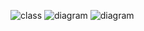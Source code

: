 ![class](https://www.planttext.com/api/plantuml/png/X9EnIiD06CVtUuflRA7q0Ph1Yaj14GG7rvYaoM5ohSsbDADqw212EpausD1154H5fnxIuKBVuvx0L_3BfTIcJJ53Sad-_zzz_-_kViIY6NApnwF09tf0IEFG3YY3T98EcGlCK_FNBdXAZ83ZVS9SWpHEywzSlcmB-t8A0OuuNE67vyWWj0sL2vbOslwHFUIKUM39B-OULF7LOL0vafzL0dWrpdjH35QExva8lexKVCR0bzyurJ9XaFcnY4oTiT6AcbY96mQwz5se1hUe4aEcgxW5syGIGgpAsuLgTTu42yLtR5E2OyJ0m0dm9mLErNp1ZJspO5GCYIAs8IwVK2VHgNKZEOPNyoGpUpAXcvxoUBj55m614WyKAkauQ-b0YTUieJL8nt86BZKxDMWfyHJNe5_lrwj6aNkoV8zMQxAg3fUv0zOoWL29Hx2LU0CVau-YBMTPEovbqYdIDhV47y3nGmSgnzgq5VGiCcFmCH_zToKTPjCssSyhbkWhSK_NsuclzsBEorcxd396uLWO9BVY6UjqIHDViWFt2m00__y30000)
![diagram](https://www.planttext.com/api/plantuml/png/Z591JiCm4Bpd5QkS6aGEN2DKLO9B9Gv1XGSOUrjPE7PhhriXr9Tnu4by0TjrJ1MeH0w9FJixEnFxw-DpuOXPyeEgAgwOSt0Njl1UGNXQs5eZFAS7wGWwY9_R_WJDCuCCCTLRoJ4GriemIWK09aIcph9A1ncuXfrdcYIzTI0rDRd3uc3sUAbfPFcjO8IFMU2_sfmfxbLeV2f-PqrnV1p3Pv5f_gM0f9PHpOQOTaLMwarXJdz12uuCVnsTdYa0R93og7ia9fLBPhBWyVmebeJ3r0wKj1dVNPYnyY_fVFwA-kpG5c4VDfEG4VeT560lyH2D9Ssuo3WAIGdduNMgD75Qka_rJGscRQ6-gdzITS2D3kcrgmeM2MqxJmrzIMjnZHOrHrSbsx4wif9-1-OGPAe5QX7kyZS0003__mC0)
![diagram](https://www.planttext.com/api/plantuml/png/X9A_IiH04CRxFCMG_buWXPn_cWC54Uu1bisQ3IQRa9t01RdAIYp4mbuvhb082dRPmYBWU-mJ-0fEScB89S4j0Zip-ytlcyct-PnhP1dcSUIaZ5-nG82xr2A3XKAHNJ8kNBXs07Z4j0Rtc6fXkTZ5cYD3QsuKeBJc3WAwt8EidrJmc-OKlrKIj3KbQxuF47szMxFvgrZL7qsYsYX8fQrUOegldRNJuHpbEbI2kfycGSY7E6TCKLqi57POAElNU5zsgbqBQgio1KMX4aSviIx91rhpg08oMZy3PkHvG7l2aC4XvmJSGptF4Z_d21SYJNI8ILPqjDGgR-NUnj0YMssBuOZsfl2Fxd0rEzb-lBNIBNasEnYPiTTk4tnhjlHec6zVZTdrY2KlO9LJP-mRcb0PEFEcF3bpeNpwYty0003__mC0)
